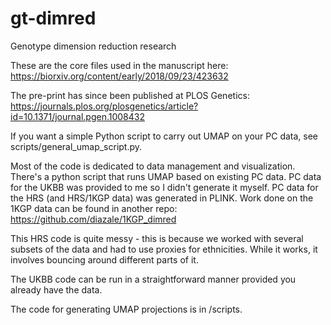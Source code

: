 # gt-dimred
Genotype dimension reduction research

These are the core files used in the manuscript here: https://biorxiv.org/content/early/2018/09/23/423632

The pre-print has since been published at PLOS Genetics: https://journals.plos.org/plosgenetics/article?id=10.1371/journal.pgen.1008432

If you want a simple Python script to carry out UMAP on your PC data, see scripts/general_umap_script.py.

Most of the code is dedicated to data management and visualization. There's a python script that runs UMAP based on existing PC data.
PC data for the UKBB was provided to me so I didn't generate it myself.
PC data for the HRS (and HRS/1KGP data) was generated in PLINK.
Work done on the 1KGP data can be found in another repo: https://github.com/diazale/1KGP_dimred

This HRS code is quite messy - this is because we worked with several subsets of the data and had to use proxies for ethnicities. While it works, it involves bouncing around different parts of it.

The UKBB code can be run in a straightforward manner provided you already have the data.

The code for generating UMAP projections is in /scripts.
